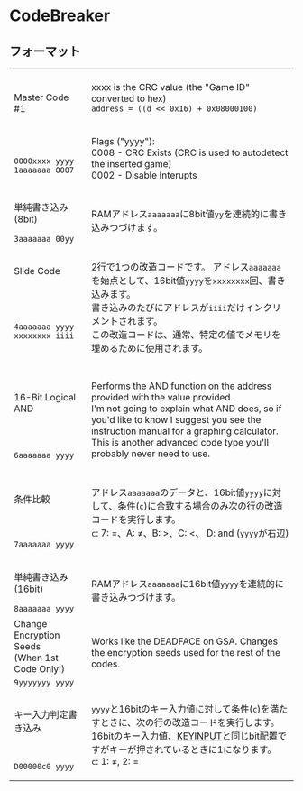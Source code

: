 # CodeBreaker

## フォーマット

<table>
 <tbody>
  <tr>
   <td>Master Code #1</td>
   <td colspan="2" rowspan="2">
     &nbsp;<br />
     xxxx is the CRC value (the "Game ID" converted to hex)<br/>
     <code>address = ((d << 0x16) + 0x08000100)</code><br />
     <br /><br />
     Flags ("yyyy"):<br />
     0008 - CRC Exists (CRC is used to autodetect the inserted game) <br />
     0002 - Disable Interupts
     &nbsp;<br />&nbsp;
   </td>
  </tr>
  <tr>
   <td>
    <code>0000xxxx yyyy</code>
    <code>1aaaaaaa 0007</code>
   </td>
  </tr>
  <!--  -->
  <tr>
   <td>単純書き込み(8bit)</td>
   <td colspan="2" rowspan="2">
    &nbsp;<br />
    RAMアドレス<code>aaaaaaa</code>に8bit値<code>yy</code>を連続的に書き込みつづけます。
    &nbsp;<br />&nbsp;
   </td>
  </tr>
  <tr>
   <td><code>3aaaaaaa 00yy</code></td>
  </tr>
  <!--  -->
  <tr>
   <td>Slide Code</td>
   <td colspan="2" rowspan="2">
    &nbsp;<br />
    2行で1つの改造コードです。
    アドレス<code>aaaaaaa</code>を始点として、16bit値<code>yyyy</code>を<code>xxxxxxxx</code>回、書き込みます。<br/>
    書き込みのたびにアドレスが<code>iiii</code>だけインクリメントされます。<br/>
    この改造コードは、通常、特定の値でメモリを埋めるために使用されます。
    &nbsp;<br />&nbsp;</td>
  </tr>
  <tr>
   <td>
    <code>4aaaaaaa yyyy</code>
    <code>xxxxxxxx iiii</code>
   </td>
  </tr>
  <!--  -->
  <tr>
   <td>16-Bit Logical AND</td>
   <td colspan="2" rowspan="2">
   &nbsp;<br />
   Performs the AND function on the address provided with the value provided. <br />
   I'm not going to explain what AND does, so if you'd like to know I suggest you see the instruction manual for a graphing calculator. <br />
   This is another advanced code type you'll probably never need to use.
   &nbsp;<br />&nbsp;</td>
  </tr>
  <tr>
   <td><code>6aaaaaaa yyyy</code></td>
  </tr>
  <!--  -->
  <tr>
   <td>条件比較</td>
   <td colspan="2" rowspan="2">
     &nbsp;<br />
     アドレス<code>aaaaaaa</code>のデータと、16bit値<code>yyyy</code>に対して、条件(<code>c</code>)に合致する場合のみ次の行の改造コードを実行します。
     <br />
     <code>c</code>: 7: =、A: ≠、B: >、C: <、 D: and (<code>yyyy</code>が右辺)
     &nbsp;<br />&nbsp;
   </td>
  </tr>
  <tr>
   <td><code>7aaaaaaa yyyy</code></td>
  </tr>
  <!--  -->
  <tr>
   <td>単純書き込み(16bit)</td>
   <td colspan="2" rowspan="2">
    &nbsp;<br />
    RAMアドレス<code>aaaaaaa</code>に16bit値<code>yyyy</code>を連続的に書き込みつづけます。
    &nbsp;<br />&nbsp;
   </td>
  </tr>
  <tr>
   <td><code>8aaaaaaa yyyy</code></td>
  </tr>
  <!--  -->
  <tr>
   <td>Change Encryption Seeds<br />(When 1st Code Only!)</td>
   <td colspan="2" rowspan="2">&nbsp;<br />Works like the DEADFACE on GSA. Changes the encryption seeds used for the rest of the codes. &nbsp;<br />&nbsp;</td>
  </tr>
  <tr>
   <td><code>9yyyyyyy yyyy</code></td>
  </tr>
  <!--  -->
  <tr>
   <td>キー入力判定書き込み</td>
   <td colspan="2" rowspan="2">
    &nbsp;<br />
    <code>yyyy</code>と16bitのキー入力値に対して条件(<code>c</code>)を満たすときに、次の行の改造コードを実行します。<br />
    16bitのキー入力値、<a href="../keypad.md#0x0400_0130---keyinput---キー入力レジスタ-r">KEYINPUT</a>と同じbit配置ですがキーが押されているときに1になります。<br/>
    <code>c</code>: 1: ≠, 2: =
    &nbsp;<br />&nbsp;</td>
  </tr>
  <tr>
   <td><code>D00000c0 yyyy</code></td>
  </tr>
 </tbody>
</table>
